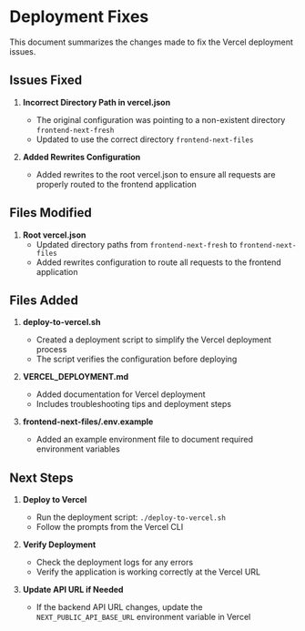 # Deployment Fixes

This document summarizes the changes made to fix the Vercel deployment issues.

## Issues Fixed

1. **Incorrect Directory Path in vercel.json**
   - The original configuration was pointing to a non-existent directory `frontend-next-fresh`
   - Updated to use the correct directory `frontend-next-files`

2. **Added Rewrites Configuration**
   - Added rewrites to the root vercel.json to ensure all requests are properly routed to the frontend application

## Files Modified

1. **Root vercel.json**
   - Updated directory paths from `frontend-next-fresh` to `frontend-next-files`
   - Added rewrites configuration to route all requests to the frontend application

## Files Added

1. **deploy-to-vercel.sh**
   - Created a deployment script to simplify the Vercel deployment process
   - The script verifies the configuration before deploying

2. **VERCEL_DEPLOYMENT.md**
   - Added documentation for Vercel deployment
   - Includes troubleshooting tips and deployment steps

3. **frontend-next-files/.env.example**
   - Added an example environment file to document required environment variables

## Next Steps

1. **Deploy to Vercel**
   - Run the deployment script: `./deploy-to-vercel.sh`
   - Follow the prompts from the Vercel CLI

2. **Verify Deployment**
   - Check the deployment logs for any errors
   - Verify the application is working correctly at the Vercel URL

3. **Update API URL if Needed**
   - If the backend API URL changes, update the `NEXT_PUBLIC_API_BASE_URL` environment variable in Vercel
